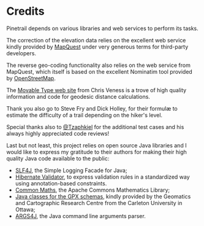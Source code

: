 # Credits

Pinetrail depends on various libraries and web services to perform its tasks.

The correction of the elevation data relies on the excellent web service kindly
provided by [MapQuest](http://www.mapquest.com/) under very generous terms for
third-party developers.

The reverse geo-coding functionality also relies on the web service from
MapQuest, which itself is based on the excellent Nominatim tool provided by
[OpenStreetMap](http://www.openstreetmap.org).

The [Movable Type web site](http://www.movable-type.co.uk/) from Chris Veness is
a trove of high quality information and code for geodesic distance calculations.

Thank you also go to Steve Fry and Dick Holley, for their formulæ to
estimate the difficulty of a trail depending on the hiker's level.

Special thanks also to [@Tzaphkiel](https://github.com/Tzaphkiel) for the
additional test cases and his always highly appreciated code reviews!

Last but not least, this project relies on open source Java libraries and I
would like to express my gratitude to their authors for making their high
quality Java code available to the public:
- [SLF4J](http://www.slf4j.org/), the Simple Logging Facade for Java;
- [Hibernate Validator](http://hibernate.org/validator/), to express validation
rules in a standardized way using annotation-based constraints.
- [Common Maths](https://commons.apache.org/proper/commons-math/), the Apache
Commons Mathematics Library;
- [Java classes for the GPX schemas](https://github.com/GCRC), kindly provided
by the Geomatics and Cartographic Research Centre from the Carleton University
in Ottawa;
- [ARGS4J](http://args4j.kohsuke.org/), the Java command line arguments parser.
